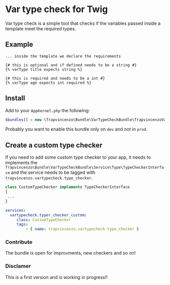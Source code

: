 # Var type check for Twig
Var type check is a simple tool that checks if the variables passed inside a template meet the required types.

## Example
```twig
... inside the template we declare the requirements

{# this is optional and if defined needs to be a string #}
{% varType title expects string %}

{# this is required and needs to be a int #}
{% varType age expects int required %}
```

## Install
Add to your `AppKernel.php` the following:

```php
$bundles[] = new \Trapvincenzo\Bundle\VarTypeCheckBundle\TrapvincenzoVarTypeCheckBundle();
```
Probably you want to enable this bundle only on `dev` and not in `prod`.

## Create a custom type checker
If you need to add some custom type checker to your app, it needs to implements the `Trapvincenzo\Bundle\VarTypeCheckBundle\Service\Type\TypeCheckerInterface` and the service needs to be tagged with `trapvincenzo.vartypecheck.type_checker`.


```php
class CustomTypeChecker implements TypeCheckerInterface
{
 ...
}

```

```yml
services:
  vartypecheck.typer_checker_custom:
     class: CustomTypeChecker
     tags:
         - { name: trapvincenzo.vartypecheck.type_checker }
```


### Contribute
The bundle is open for improvments, new checkers and so on!

### Disclamer
This is a first version and is working in progress!!